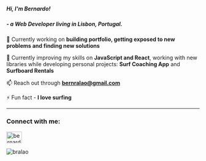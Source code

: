 <h5>Hi, I'm Bernardo!</h5>

<h5>- a Web Developer living in Lisbon, Portugal.</h5>

🔭 Currently working on **building portfolio, getting exposed to new problems and finding new solutions**

🌱 Currently improving my skills on **JavaScript and React**, working with new libraries while developing personal projects: **Surf Coaching App** and **Surfboard Rentals**

📫 Reach out through **bernralao@gmail.com**

⚡ Fun fact - **I love surfing**

<hr>

<h3 align="left">Connect with me:</h3>
<p align="left">
<a href="https://linkedin.com/in/bernardoralao" target="blank"><img align="center" src="https://raw.githubusercontent.com/rahuldkjain/github-profile-readme-generator/master/src/images/icons/Social/linked-in-alt.svg" alt="bernardoralao" height="30" width="40" /></a>
</p>


<p><img align="center" src="https://github-readme-stats.vercel.app/api/top-langs?username=bralao&show_icons=true&locale=en&layout=compact" alt="bralao" /></p>
